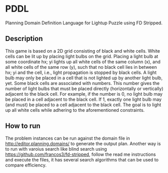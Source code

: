 # PDDL
Planning Domain Definition Language for Lightup Puzzle using FD Stripped. 
## Description

This game is based on a 2D grid consisting of black and white cells. White cells
can be lit up by placing light bulbs on the grid.
Placing a light bulb at some coordinate hx; yi lights up all white cells of the same column (x), and all white cells of the same row
(y), such that no black cell lies in between hx; yi and the cell, i.e., light propagation is
stopped by black cells. 
A light bulb may only be placed in a cell that is not lighted up
by another light bulb, yet. Some black cells are associated with numbers. This number
gives the number of light bulbs that must be placed directly (horizontally or vertically)
adjacent to the black cell. For example, if the number is 0, no light bulb may be placed in
a cell adjacent to the black cell. If 1, exactly one light bulb may (and must) be placed to
a cell adjacent to the black cell. The goal is to light up all white cells while adhering to
the aforementioned constraints.

## How to run
The problem instances can be run against the domain file in http://editor.planning.domains/ to generate the output plan.
Another way is to run with varoius search like blind search using https://github.com/francos3/fd-stripped, follow the read me instructions and execute the files, it has several search algorithms that can be used to compare efficiency. 

